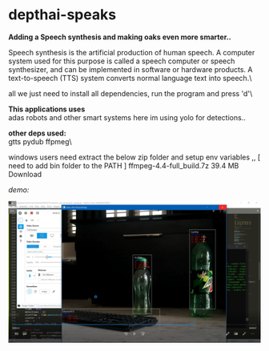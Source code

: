 # depthai-speaks

**Adding a Speech synthesis and making oaks even more smarter..**

Speech synthesis is the artificial production of human speech. A computer system used for this purpose is called a speech computer or speech synthesizer, and can be implemented in software or hardware products. A text-to-speech (TTS) system converts normal language text into speech.\

all we just need to install all dependencies, run the program and press 'd'\

**This applications uses**\
adas
robots
and other smart systems
here im using yolo for detections..

**other deps used:**\
gtts
pydub
ffpmeg\

windows users need extract the below zip folder and setup env variables  ,,
[ need to add bin folder to the PATH ]
ffmpeg-4.4-full_build.7z
39.4 MB Download




*demo:*

 [![Alt text](demo.png)](https://youtu.be/CgLjy3BVdZU) 
